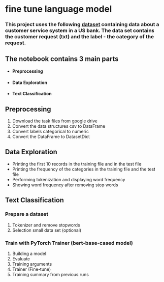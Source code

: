 # fine tune language model
###  This project uses the following [dataset](https://github.com/PolyAI-LDN/task-specific-datasets/tree/master/banking_data) containing data about a customer service system in a US bank. The data set contains the customer request (txt) and the label - the category of the request.
## The notebook contains 3 main parts
- #### Preprocessing
- #### Data Exploration
- #### Text Classification

## Preprocessing
1. Download the task files from google drive
2. Convert the data structures csv to DataFrame
3. Convert labels categorical to numeric
4. Convert the DataFrame to DatasetDict
## Data Exploration
- Printing the first 10 records in the training file and in the test file
- Printing the frequency of the categories in the training file and the test file
- Performing tokenization and displaying word frequency
- Showing word frequency after removing stop words

## Text Classification
### Prepare a dataset
1. Tokenizer and remove stopwords
2. Selection small data set (optional)
### Train with PyTorch Trainer (bert-base-cased model)
1. Building a model
2. Evaluate
3. Training arguments
4. Trainer (Fine-tune)
5. Training summary from previous runs
